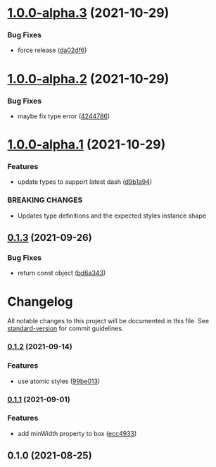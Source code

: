 # [1.0.0-alpha.3](https://github.com/dash-ui/layout/compare/v1.0.0-alpha.2...v1.0.0-alpha.3) (2021-10-29)


### Bug Fixes

* force release ([da02df6](https://github.com/dash-ui/layout/commit/da02df6e7b2d763757626f5bf45a3f4c0ff7178c))

# [1.0.0-alpha.2](https://github.com/dash-ui/layout/compare/v1.0.0-alpha.1...v1.0.0-alpha.2) (2021-10-29)


### Bug Fixes

* maybe fix type error ([4244786](https://github.com/dash-ui/layout/commit/4244786096c59f6ce508b721b3cf0b183032839f))

# [1.0.0-alpha.1](https://github.com/dash-ui/layout/compare/v0.1.3...v1.0.0-alpha.1) (2021-10-29)

### Features

- update types to support latest dash ([d9b1a94](https://github.com/dash-ui/layout/commit/d9b1a94b3a337443feafb6fc1d7bb1a9c368d3e1))

### BREAKING CHANGES

- Updates type definitions and the expected styles instance shape

## [0.1.3](https://github.com/dash-ui/layout/compare/v0.1.2...v0.1.3) (2021-09-26)

### Bug Fixes

- return const object ([bd6a343](https://github.com/dash-ui/layout/commit/bd6a343b99dd221a0ce690b150b3b65c74726e12))

# Changelog

All notable changes to this project will be documented in this file. See [standard-version](https://github.com/conventional-changelog/standard-version) for commit guidelines.

### [0.1.2](https://github.com/dash-ui/layout/compare/v0.1.1...v0.1.2) (2021-09-14)

### Features

- use atomic styles ([99be013](https://github.com/dash-ui/layout/commit/99be013f1b9739f97a0e5392b9ed8c6f2449e842))

### [0.1.1](https://github.com/dash-ui/layout/compare/v0.1.0...v0.1.1) (2021-09-01)

### Features

- add minWidth property to box ([ecc4933](https://github.com/dash-ui/layout/commit/ecc4933b6230c2b044f9afaf65d6af0008746339))

## 0.1.0 (2021-08-25)
